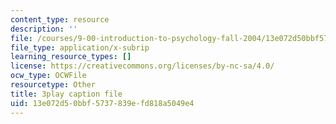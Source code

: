 ```yaml
---
content_type: resource
description: ''
file: /courses/9-00-introduction-to-psychology-fall-2004/13e072d50bbf5737839efd818a5049e4_10501.vtt
file_type: application/x-subrip
learning_resource_types: []
license: https://creativecommons.org/licenses/by-nc-sa/4.0/
ocw_type: OCWFile
resourcetype: Other
title: 3play caption file
uid: 13e072d5-0bbf-5737-839e-fd818a5049e4
---
```

